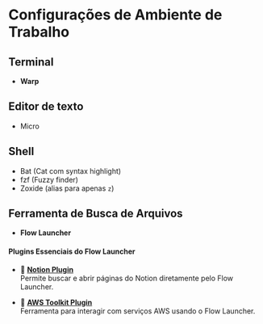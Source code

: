 # Configurações de Ambiente de Trabalho

## Terminal
- **Warp**  

## Editor de texto
- Micro

## Shell
- Bat (Cat com syntax highlight)
- fzf (Fuzzy finder)
- Zoxide (alias para apenas `z`)
## Ferramenta de Busca de Arquivos
- **Flow Launcher**

#### Plugins Essenciais do Flow Launcher
- 🔗 [**Notion Plugin**](https://github.com/AminSallah/Flow.Launcher.Plugin.Notion)  
  Permite buscar e abrir páginas do Notion diretamente pelo Flow Launcher.

- 🔗 [**AWS Toolkit Plugin**](https://github.com/mjtimblin/Flow.Launcher.Plugin.AwsToolkit)  
  Ferramenta para interagir com serviços AWS usando o Flow Launcher.
